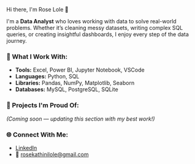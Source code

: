  Hi there, I'm Rose Lole 👋

I'm a **Data Analyst** who loves working with data to solve real-world problems. Whether it’s cleaning messy datasets, writing complex SQL queries, or creating insightful dashboards, I enjoy every step of the data journey.

### 💼 What I Work With:
- **Tools:** Excel, Power BI, Jupyter Notebook, VSCode
- **Languages:** Python, SQL
- **Libraries:** Pandas, NumPy, Matplotlib, Seaborn
- **Databases:** MySQL, PostgreSQL, SQLite

### 📌 Projects I'm Proud Of:
*(Coming soon — updating this section with my best work!)*



### 🌐 Connect With Me:
- [LinkedIn](https://ke.linkedin.com/in/roselole)
- 📧 rosekathinilole@gmail.com
